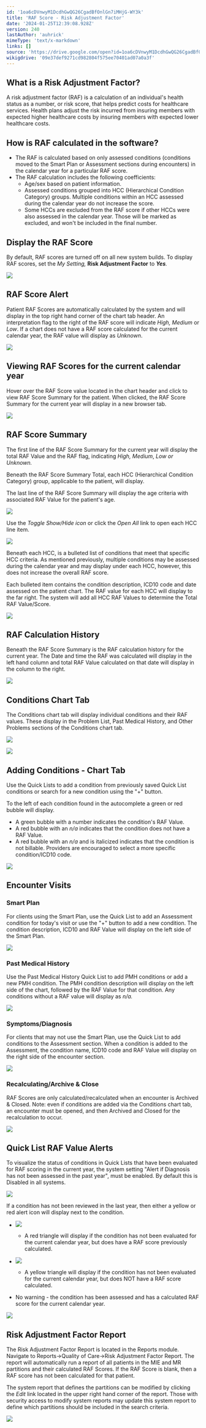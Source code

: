 ```yaml
---
id: '1oa6cDVnwyM1DcdhGwQG26CgadBfOnlGn7iMHjG-WY3k'
title: 'RAF Score - Risk Adjustment Factor'
date: '2024-01-25T12:39:08.928Z'
version: 240
lastAuthor: 'auhrick'
mimeType: 'text/x-markdown'
links: []
source: 'https://drive.google.com/open?id=1oa6cDVnwyM1DcdhGwQG26CgadBfOnlGn7iMHjG-WY3k'
wikigdrive: '09e37def9271cd982804f575ee70401ad07a0a3f'
---
```

## What is a Risk Adjustment Factor?

A risk adjustment factor (RAF) is a calculation of an individual's health status as a number, or risk score, that helps predict costs for healthcare services. Health plans adjust the risk incurred from insuring members with expected higher healthcare costs by insuring members with expected lower healthcare costs.

## How is RAF calculated in the software?

* The RAF is calculated based on only assessed conditions (conditions moved to the Smart Plan or Assessment sections during encounters) in the calendar year for a particular RAF score.
* The RAF calculation includes the following coefficients:
    * Age/sex based on patient information.
    * Assessed conditions grouped into HCC (Hierarchical Condition Category) groups. Multiple conditions within an HCC assessed during the calendar year do not increase the score.
    * Some HCCs are excluded from the RAF score if other HCCs were also assessed in the calendar year. Those will be marked as excluded, and won't be included in the final number.

## Display the RAF Score

By default, RAF scores are turned off on all new system builds. To display RAF scores, set the *My Setting,* **Risk Adjustment Factor** to **_Yes_***.*

![](../raf-score-risk-adjustment-factor.assets/e6f200c6882141590e58a7a297617117.png)

## RAF Score Alert

Patient RAF Scores are automatically calculated by the system and will display in the top right hand corner of the chart tab header. An interpretation flag to the right of the RAF score will indicate *High, Medium* or *Low*. If a chart does not have a RAF score calculated for the current calendar year, the RAF value will display as *Unknown*.

![](../raf-score-risk-adjustment-factor.assets/cf151c72412d07955bb593a89f9e086f.png)

## Viewing RAF Scores for the current calendar year

Hover over the RAF Score value located in the chart header and click to view RAF Score Summary for the patient. When clicked, the RAF Score Summary for the current year will display in a new browser tab.

![](../raf-score-risk-adjustment-factor.assets/edc8f1b74c3769a1db62c854e7613881.png)

## RAF Score Summary

The first line of the RAF Score Summary for the current year will display the total RAF Value and the RAF flag, indicating *High, Medium*, *Low or Unknown.*

Beneath the RAF Score Summary Total, each HCC (Hierarchical Condition Category) group, applicable to the patient, will display.

The last line of the RAF Score Summary will display the age criteria with associated RAF Value for the patient's age.

![](../raf-score-risk-adjustment-factor.assets/6a389fb2789e538443193fac3625cfed.png)

Use the *Toggle Show/Hide icon* or click the *Open All* link to open each HCC line item.

![](../raf-score-risk-adjustment-factor.assets/229f36e5f54da91fc95bf11a6e6f69de.png)

Beneath each HCC, is a bulleted list of conditions that meet that specific HCC criteria. As mentioned previously, multiple conditions may be assessed during the calendar year and may display under each HCC, however, this does not increase the overall RAF score.

Each bulleted item contains the condition description, ICD10 code and date assessed on the patient chart. The RAF value for each HCC will display to the far right. The system will add all HCC RAF Values to determine the Total RAF Value/Score.

![](../raf-score-risk-adjustment-factor.assets/a2421a0603f4fd36fb7c90dd2174aa5c.png)

## RAF Calculation History

Beneath the RAF Score Summary is the RAF calculation history for the current year. The Date and time the RAF was calculated will display in the left hand column and total RAF Value calculated on that date will display in the column to the right.

![](../raf-score-risk-adjustment-factor.assets/481d1ebc1c9a92d025771d46ae416b38.png)

## Conditions Chart Tab

The Conditions chart tab will display individual conditions and their RAF values. These display in the Problem List, Past Medical History, and Other Problems sections of the Conditions chart tab.

![](../raf-score-risk-adjustment-factor.assets/5570c12a3926241d91e8e6ba7a76c8cb.png)

![](../raf-score-risk-adjustment-factor.assets/a5a30ea9f04b9b5eca92c52a0bf75f69.png)

## Adding Conditions - Chart Tab

Use the Quick Lists to add a condition from previously saved Quick List conditions or search for a new condition using the "+" button.

To the left of each condition found in the autocomplete a green or red bubble will display.

* A green bubble with a number indicates the condition's RAF Value.
* A red bubble with an <em>n/a</em> indicates that the condition does not have a RAF Value.
* A red bubble with an <em>n/a</em> and is italicized indicates that the condition is not billable. Providers are encouraged to select a more specific condition/ICD10 code.

![](../raf-score-risk-adjustment-factor.assets/44c2eec86d6435935f03b385fcb738dc.png)

## Encounter Visits

### Smart Plan

For clients using the Smart Plan, use the Quick List to add an Assessment condition for today's visit or use the "+" button to add a new condition. The condition description, ICD10 and RAF Value will display on the left side of the Smart Plan.

![](../raf-score-risk-adjustment-factor.assets/df5456528fd567e6a73f1fb1bd07ae56.png)

### Past Medical History

Use the Past Medical History Quick List to add PMH conditions or add a new PMH condition. The PMH condition description will display on the left side of the chart, followed by the RAF Value for that condition. Any conditions without a RAF value will display as *n/a.*

![](../raf-score-risk-adjustment-factor.assets/3edfdbf630c2097387f9d61be6613846.png)

### Symptoms/Diagnosis

For clients that may not use the Smart Plan, use the Quick List to add conditions to the Assessment section. When a condition is added to the Assessment, the condition name, ICD10 code and RAF Value will display on the right side of the encounter section.

![](../raf-score-risk-adjustment-factor.assets/8e2cb78633df561f3562874085535c7b.png)

### Recalculating/Archive & Close

RAF Scores are only calculated/recalculated when an encounter is Archived & Closed. Note: even if conditions are added via the Conditions chart tab, an encounter must be opened, and then Archived and Closed for the recalculation to occur.

![](../raf-score-risk-adjustment-factor.assets/79df383e7f24cba6ca7119372c4fd0e5.png)

## Quick List RAF Value Alerts

To visualize the status of conditions in Quick Lists that have been evaluated for RAF scoring in the current year, the system setting "Alert if Diagnosis has not been assessed in the past year", must be enabled. By default this is Disabled in all systems.

![](../raf-score-risk-adjustment-factor.assets/d256e10633d365adffcf0fc37c3b3dda.png)

If a condition has not been reviewed in the last year, then either a yellow or red alert icon will display next to the condition.

* ![](../raf-score-risk-adjustment-factor.assets/e18532205abfeb51d53bf7880d2caaf2.png)
    - A red triangle will display if the condition has not been evaluated for the current calendar year, but does have a RAF score previously calculated.

* ![](../raf-score-risk-adjustment-factor.assets/63f9e5c0e5fb3e257127176324afc1d9.png)
     - A yellow triangle will display if the condition has not been evaluated for the current calendar year, but does NOT have a RAF score calculated.
* No warning - the condition has been assessed and has a calculated RAF score for the current calendar year.

![](../raf-score-risk-adjustment-factor.assets/648f00a41d541e410bf89ba45a8ae4ed.png)

## Risk Adjustment Factor Report

The Risk Adjustment Factor Report is located in the Reports module. Navigate to Reports->Quality of Care->Risk Adjustment Factor Report. The report will automatically run a report of all patients in the MIE and MR partitions and their calculated RAF Scores. If the RAF Score is blank, then a RAF score has not been calculated for that patient.

The system report that defines the partitions can be modified by clicking the *Edit* link located in the upper right hand corner of the report. Those with security access to modify system reports may update this system report to define which partitions should be included in the search criteria.

![](../raf-score-risk-adjustment-factor.assets/6302eacefd72b4861ce8f00184dd2875.png)
